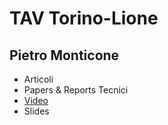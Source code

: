 # TAV Torino-Lione
## Pietro Monticone

* Articoli
* Papers & Reports Tecnici
* [Video](https://github.com/pitmonticone/Torino-Lione/ToLy_Videos.html)
* Slides

